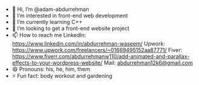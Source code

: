 - 👋 Hi, I’m @adam-abdurrehman
- 👀 I’m interested in front-end web development
- 🌱 I’m currently learning C++
- 💞️ I’m looking to get a front-end website project
- 📫 How to reach me 
LinkedIn: https://www.linkedin.com/in/abdurrehman-waseem/
Upwork: https://www.upwork.com/freelancers/~01669495152aa87771/
Fiver: https://www.fiverr.com/abdurrehmanw110/add-animated-and-parallax-effects-to-your-wordpress-website/
Mail: abdurrehman12k6@gmail.com
- 😄 Pronouns: his, he, him, them
- ⚡ Fun fact: body workout and gardening

<!---
adam-Abdur Rehman/adam-Abdur Rehman is a ✨ special ✨ repository because its `README.md` (this file) appears on your GitHub profile.
You can click the Preview link to take a look at your changes.
--->
